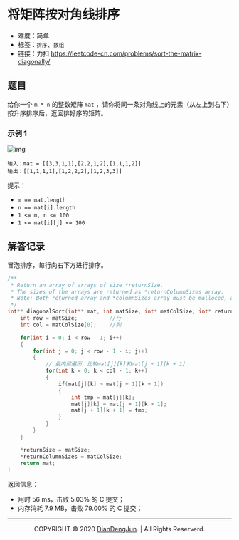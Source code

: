 # 将矩阵按对角线排序

+ 难度：简单
+ 标签：`排序`、`数组`
+ 链接：力扣 https://leetcode-cn.com/problems/sort-the-matrix-diagonally/

## 题目

给你一个 `m * n` 的整数矩阵 `mat` ，请你将同一条对角线上的元素（从左上到右下）按升序排序后，返回排好序的矩阵。

### 示例 1

![img](https://assets.leetcode-cn.com/aliyun-lc-upload/uploads/2020/01/25/1482_example_1_2.png)

```
输入：mat = [[3,3,1,1],[2,2,1,2],[1,1,1,2]]
输出：[[1,1,1,1],[1,2,2,2],[1,2,3,3]]
```


提示：

+ `m == mat.length`
+ `n == mat[i].length`
+ `1 <= m, n <= 100`
+ `1 <= mat[i][j] <= 100`

## 解答记录

冒泡排序，每行向右下方进行排序。

```c
/**
 * Return an array of arrays of size *returnSize.
 * The sizes of the arrays are returned as *returnColumnSizes array.
 * Note: Both returned array and *columnSizes array must be malloced, assume caller calls free().
 */
int** diagonalSort(int** mat, int matSize, int* matColSize, int* returnSize, int** returnColumnSizes){
    int row = matSize;          //行
    int col = matColSize[0];    //列

    for(int i = 0; i < row - 1; i++)
    {
        for(int j = 0; j < row - 1 - i; j++)
        {
            // 最内层遍历，比较mat[j][k]和mat[j + 1][k + 1]
            for(int k = 0; k < col - 1; k++)
            {
                if(mat[j][k] > mat[j + 1][k + 1])
                {
                    int tmp = mat[j][k];
                    mat[j][k] = mat[j + 1][k + 1];
                    mat[j + 1][k + 1] = tmp;
                }
            }
        }
    }

    *returnSize = matSize;
    *returnColumnSizes = matColSize;
    return mat;
}
```

返回信息：

+ 用时 56 ms，击败 5.03% 的 C 提交；
+ 内存消耗 7.9 MB，击败 79.00% 的 C 提交；

---

<p align="center">COPYRIGHT © 2020 <a href="https://www.xxdiandeng.cn">DianDengJun</a>. | All Rights Reserverd.</p>